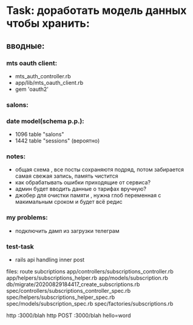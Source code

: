 # Task: доработать модель данных чтобы хранить:

## вводные:
### mts oauth client:
- mts_auth_controller.rb
- app/lib/mts_oauth_client.rb 
- gem 'oauth2'

### salons:

### date model(schema p.p.):
- 1096  table "salons"
- 1442  table "sessions" (вероятно)


### notes:
- общая схема , все посты сохраняютя подряд, потом забирается самая свежая запись, память чистится
- как обрабатывать ошибки приходящие от сервиса?
- админ будет вводить данные о тарифах вручную?
- джобер для очистки памяти , нужна глоб переменная с макимальным сроком и будет всё редис

### my problems:
- подключить дамп из загрузки телеграм


### test-task
- rails api handling inner post 

files:
route subcriptions
app/controllers/subscriptions_controller.rb
app/helpers/subscriptions_helper.rb
app/models/subscription.rb
db/migrate/20200829184417_create_subscriptions.rb
spec/controllers/subscriptions_controller_spec.rb
spec/helpers/subscriptions_helper_spec.rb
spec/models/subscription_spec.rb
spec/factories/subscriptions.rb

http :3000/blah
http POST :3000/blah  hello=word